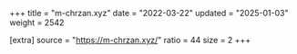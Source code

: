 +++
title = "m-chrzan.xyz"
date = "2022-03-22"
updated = "2025-01-03"
weight = 2542

[extra]
source = "https://m-chrzan.xyz/"
ratio = 44
size = 2
+++

